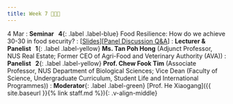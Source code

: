```yaml
---
title: Week 7 🍙🍤🍇
---
```


4 Mar
: **Seminar &nbsp; 4**{: .label .label-blue} Food Resilience: How do we achieve 30-30 in food security?
  : [[Slides]()][[Panel Discussion Q&A]()]
: **Lecturer & Panelist &nbsp; 1**{: .label .label-yellow} **Ms. Tan Poh Hong** (Adjunct Professor, NUS Real Estate; Former CEO of Agri-Food and Veterinary Authority (AVA))
: **Panelist &nbsp; 2**{: .label .label-yellow} **Prof. Chew Fook Tim** (Associate Professor, NUS Department of Biological Sciences; Vice Dean (Faculty of Science, Undergraduate Curriculum, Student Life and International Programmes))
: **Moderator**{: .label .label-green} [Prof. He Xiaogang]({{ site.baseurl }}{% link staff.md %}){: .v-align-middle}
